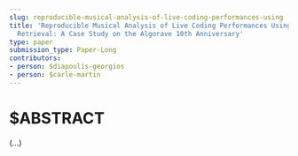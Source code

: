```yaml
---
slug: reproducible-musical-analysis-of-live-coding-performances-using
title: 'Reproducible Musical Analysis of Live Coding Performances Using Information
  Retrieval: A Case Study on the Algorave 10th Anniversary'
type: paper
submission_type: Paper-Long
contributors:
- person: $diapoulis-georgios
- person: $carle-martin
---
```


# $ABSTRACT

(...)